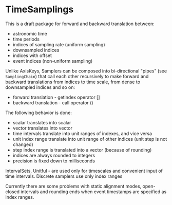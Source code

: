 # TimeSamplings


This is a draft package for forward and backward translation between:
- astronomic time
- time periods
- indices of sampling rate (uniform sampling)
- downsampled indices
- indices with offset
- event indices (non-uniform sampling)

Unlike AxisKeys, Samplers can be composed into bi-directional "pipes" 
(see `SamplingChain`) that call each other recursively to make forward and backward 
translations from indices to time scale, from dense to downsampled indices and so on:
- forward translation - getindex operator []
- backward translation - call operator ()

The following behavior is done:
- scalar translates into scalar
- vector translates into vector
- time intervals translate into unit ranges of indexes, and vice versa
- unit index range translate into unit range of other indices (unit step is not changed)
- step index range is translated into a vector (because of rounding)
- indices are always rounded to integers
- precision is fixed down to milliseconds

IntervalSets, Unitful - are used only for timescales and convenient input of time intervals.
Discrete samplers use only index ranges

Currently there are some problems with static alignment modes, open-closed intervals and
rounding ends when event timestamps are specified as index ranges.